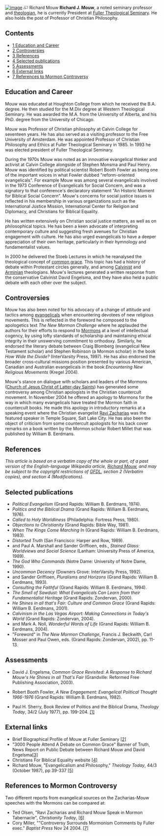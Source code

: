 [![image](images/d/d8/Mouw.jpg)](http://www.theopedia.com/File:Mouw.jpg)
[![image](data:image/png;base64,iVBORw0KGgoAAAANSUhEUgAAAA8AAAALCAAAAACFLIiAAAAAAnRSTlMA/1uRIrUAAABPSURBVAjXY/j///+5vXDwjAHIr26ZAgXZe8H8a/+hoIcw/9nevdVL9+79DuPvzQYZFPUezu8BMZLXgkExnD8HAu6hqv//n+HZVjD4DuUDAKlChD3fj6aPAAAAAElFTkSuQmCC)](http://www.theopedia.com/File:Mouw.jpg "Enlarge")
Richard Mouw
**Richard J. Mouw**, a noted seminary professor and
[theologian](Theologian "Theologian"), he is currently President at
[Fuller Theological Seminary](Fuller_Theological_Seminary "Fuller Theological Seminary").
He also holds the post of Professor of Christian Philosophy.

## Contents

-   [1 Education and Career](#Education_and_Career)
-   [2 Controversies](#Controversies)
-   [3 References](#References)
-   [4 Selected publications](#Selected_publications)
-   [5 Assessments](#Assessments)
-   [6 External links](#External_links)
-   [7 References to Mormon Controversy](#References_to_Mormon_Controversy)

## Education and Career

Mouw was educated at Houghton College from which he received the
B.A. degree. He then studied for the M.Div degree at Western
Theological Seminary. He was awarded the M.A. from the University
of Alberta, and his PhD. degree from the University of Chicago.

Mouw was Professor of Christian philosophy at Calvin College for
seventeen years. He has also served as a visiting professor to the
Free University of Amsterdam. He was appointed Professor of
Christian Philosophy and Ethics at Fuller Theological Seminary in
1985. In 1993 he was elected president of Fuller Theological
Seminary.

During the 1970s Mouw was noted as an innovative evangelical
thinker and activist at Calvin College alongside of Stephen Monsma
and Paul Henry. Mouw was identified by political scientist Robert
Booth Fowler as being one of the important voices in what Fowler
dubbed "reform-oriented evangelicals". For example Mouw was among
several evangelicals involved in the 1973 Conference of
Evangelicals for Social Concern, and was a signatory to that
conference's declaratory statement "An Historic Moment for Biblical
Social Concern". Mouw's concerns for social justice issues is
reflected in his membership in various organizations such as the
International Justice Mission, International Center for Religion
and Diplomacy, and Christians for Biblical Equality.

He has written extensively on Christian social justice matters, as
well as on philosophical topics. He has been a keen advocate of
interpreting contemporary culture and suggesting fresh avenues for
Christian engagement with culture. He has also urged evangelicals
to have a deeper appreciation of their own heritage, particularly
in their hymnology and fundamentalist values.

In 2000 he delivered the Stoeb Lectures in which he reanalysed the
theological concept of [common grace](Common_grace "Common grace").
This topic has had a history of debate within Protestant circles
generally, and among [Calvinist](Calvinism "Calvinism") and
[Arminian](Arminianism "Arminianism") theologians. Mouw's lectures
generated a written response from the conservative Calvinist David
Engelsma, and they have also held a public debate with each other
over the subject.

## Controversies

Mouw has also been noted for his advocacy of a change of attitude
and tactics among [evangelicals](Evangelicalism "Evangelicalism")
when encountering devotees of new religious movements. This is
reflected in the foreword he composed to the apologetics text
*The New Mormon Challenge* where he applauded the authors for their
efforts to respond to [Mormons](Mormonism "Mormonism") at a level
of intellectual cogency, by using lofty standards of scholarship
and maintaining ethical integrity in their unswerving commitment to
orthodoxy. Similarly, he endorsed the literary debate between Craig
Blomberg (evangelical New Testament scholar) and Stephen Robinson
(a Mormon scholar) in the book *How Wide the Divide?* (InterVarsity
Press, 1997). He has also endorsed the broader cross-cultural
missions position presented by various American, Canadian and
Australian evangelicals in the book
*Encountering New Religious Movements* (Kregel 2004).

Mouw's stance on dialogue with scholars and leaders of the Mormons
([Church of Jesus Christ of Latter-day Saints](Church_of_Jesus_Christ_of_Latter-day_Saints "Church of Jesus Christ of Latter-day Saints"))
has generated some controversy among Christian apologists in the
Christian countercult movement. In November 2004 he offered an
apology to Mormons for the way in which many evangelicals have
treated the Mormon faith in countercult books. He made this apology
in introductory remarks at a speaking event where the Christian
evangelist [Ravi Zacharias](Ravi_Zacharias "Ravi Zacharias") was
the featured speaker in Temple Square, Salt Lake City. He has also
been the object of criticism from some countercult apologists for
his back cover remarks on a book written by the Mormon scholar
Robert Millet that was published by William B. Eerdmans.

## References

*This article is based on a verbatim copy of the whole or part, of a past version of the English-language Wikipedia article, [Richard Mouw](http://en.wikipedia.org/wiki/Richard_Mouw "w:Richard Mouw"), and may be subject to the copyright restrictions of [GFDL](http://en.wikipedia.org/wiki/Wikipedia:Text_of_the_GNU_Free_Documentation_License "w:Wikipedia:Text of the GNU Free Documentation License"), section 2 (Verbatim copies), and section 4 (Modifications).*

## Selected publications

-   *Political Evangelism* (Grand Rapids: William B. Eerdmans,
    1974).
-   *Politics and the Biblical Drama* (Grand Rapids: William B.
    Eerdmans, 1976).
-   *Called to Holy Worldliness* (Philadelphia: Fortress Press,
    1980).
-   *Objections to Christianity* (Grand Rapids: Bible Way, 1981).
-   *When The Kings Come Marching In* (Grand Rapids: William B.
    Eerdmans, 1983).
-   *Distorted Truth* (San Francisco: Harper and Row, 1989).
-   and Paul A. Marshall and Sander Griffioen, eds.,
    *Stained Glass: Worldviews and Social Science* (Lanham: University
    Press of America, 1989).
-   *The God Who Commands* (Notre Dame: University of Notre Dame,
    1990).
-   *Uncommon Decency* (Downers Grove: InterVarsity Press, 1992).
-   and Sander Griffioen, *Pluralisms and Horizons* (Grand Rapids:
    William B. Eerdmans, 1993).
-   *Consulting the Faithful* (Grand Rapids: William B. Eerdmans,
    1994).
-   *The Smell of Sawdust: What Evangelicals Can Learn from their Fundamentalist Heritage*
    (Grand Rapids: Zondervan, 2000).
-   *He Shines in all that's Fair: Culture and Common Grace* (Grand
    Rapids: William B. Eerdmans, 2001).
-   *Calvinism in the Las Vegas Airport: Making Connections in Today's World*
    (Grand Rapids: Zondervan, 2004).
-   and Mark A. Noll, *Wonderful Words of Life* (Grand Rapids:
    William B. Eerdmans, 2004).
-   "Foreword" in *The New Mormon Challenge*, Francis J. Beckwith,
    Carl Mosser and Paul Owen, eds. (Grand Rapids: Zondervan, 2002),
    pp. 11-13.

## Assessments

-   David J. Engelsma,
    *Common Grace Revisited: A Response to Richard Mouw's He Shines in all That's Fair*
    (Grandville: Reformed Free Publishing Association, 2003).
-   Robert Booth Fowler,
    *A New Engagement: Evangelical Political Thought 1966-1976* (Grand
    Rapids: William B. Eerdmans, 1982).

-   Paul H. Sherry, Book Review of Politics and the Biblical Drama,
    *Theology Today*, 34/2 (July 1977), pp. 199-204.
    [[1]](http://theologytoday.ptsem.edu/jul1977/v34-2-bookreview2.htm)

## External links

-   Brief Biographical Profile of Mouw at Fuller Seminary
    [[2]](http://www.fuller.edu/provost/faculty/dbsearch/final_record.asp?id=62)
-   "3000 People Attend A Debate on Common Grace" Banner of Truth,
    News Report on Public Debate between Richard Mouw and David
    Engelsma[[3]](http://www.banneroftruth.org/pages/articles/article_detail.php?495)
-   Christians For Biblical Equality website
    [[4]](http://www.cbeinternational.org/new/about/biblical_equality.shtml)
-   Richard Mouw, "Evangelicalism and Philosophy,"
    *Theology Today*, 44/3 (October 1987), pp 39-337
    [[5]](http://theologytoday.ptsem.edu/oct1987/v44-3-symposium4.htm)

## References to Mormon Controversy

Two different reports from evangelical sources on the
Zacharias-Mouw speeches with the Mormons can be compared at:

-   Ted Olsen, "Ravi Zacharias and Richard Mouw Speak in Mormon
    Tabernacle", *Christianity Today*,
    [[6]](http://www.christianitytoday.com/ct/2004/146/11.0.html)
-   Cory Miller, ""Controversy Surrounds Mormonism Comments by
    Fuller exec." *Baptist Press* Nov 24 2004.
    [[7]](http://www.bpnews.net/bpnews.asp?ID=19612)



